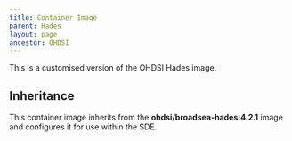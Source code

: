 ```yaml
---
title: Container Image
parent: Hades
layout: page
ancestor: OHDSI
---
```


This is a customised version of the OHDSI Hades image.

## Inheritance
This container image inherits from the **ohdsi/broadsea-hades:4.2.1** image and configures it for use within the SDE.
